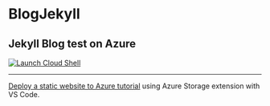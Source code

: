 # BlogJekyll

Jekyll Blog test on Azure
---

[![Launch Cloud Shell](https://shell.azure.com/images/launchcloudshell.png "Launch Cloud Shell")](https://shell.azure.com) 

---

[Deploy a static website to Azure tutorial](https://code.visualstudio.com/tutorials/static-website/getting-started) using Azure Storage extension with VS Code.
